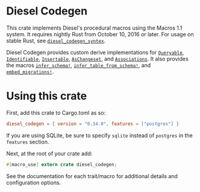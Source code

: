 # Diesel Codegen

This crate implements Diesel's procedural macros using the Macros 1.1 system. It
requires nightly Rust from October 10, 2016 or later. For usage on stable
Rust, see
[`diesel_codegen_syntex`](https://github.com/diesel-rs/diesel/tree/master/diesel_codegen_syntex).

Diesel Codegen provides custom derive implementations for
[`Queryable`][queryable], [`Identifiable`][identifiable],
[`Insertable`][insertable], [`AsChangeset`][as-changeset], and [`Associations`][associations].
It also provides the macros [`infer_schema!`][infer-schema],
[`infer_table_from_schema!`][infer-table-from-schema], and
[`embed_migrations!`][embed-migrations].

[queryable]: http://docs.diesel.rs/diesel/query_source/trait.Queryable.html
[identifiable]: http://docs.diesel.rs/diesel/associations/trait.Identifiable.html
[insertable]: http://docs.diesel.rs/diesel/prelude/trait.Insertable.html
[as-changeset]: http://docs.diesel.rs/diesel/query_builder/trait.AsChangeset.html
[associations]: http://docs.diesel.rs/diesel/associations/index.html
[infer-schema]: http://docs.diesel.rs/diesel/macro.infer_schema!.html
[infer-table-from-schema]: http://docs.diesel.rs/diesel/macro.infer_table_from_schema!.html
[embed-migrations]: http://docs.diesel.rs/diesel/macro.embed_migrations!.html

# Using this crate

First, add this crate to Cargo.toml as so:

```toml
diesel_codegen = { version = "0.14.0", features = ["postgres"] }
```

If you are using SQLite, be sure to specify `sqlite` instead of `postgres` in
the `features` section.

Next, at the root of your crate add:

```rust
#[macro_use] extern crate diesel_codegen;
```

See the documentation for each trait/macro for additional details and
configuration options.

